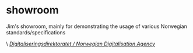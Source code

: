 # showroom

Jim's showroom, mainly for demonstrating the usage of various Norwegian standards/specifications

\ [_Digitaliseringsdirektoratet / Norwegian Digitalisation Agency_](https://digdir.no)
